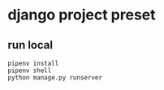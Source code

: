 # django project preset


## run local

```
pipenv install
pipenv shell
python manage.py runserver
```